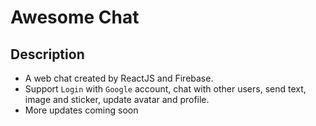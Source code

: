 # Awesome Chat

## Description
* A web chat created by ReactJS and Firebase.
* Support `Login` with `Google` account, chat with other users, send text, image and sticker, update avatar and profile.
* More updates coming soon

